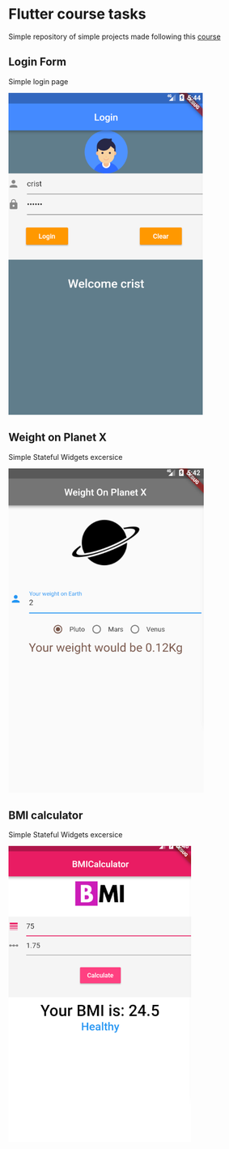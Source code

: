# Flutter course tasks

Simple repository of simple projects made following this [course](https://www.udemy.com/course/flutter-dart-the-complete-flutter-app-development-course/)

## Login Form
Simple login page

![login form](https://raw.githubusercontent.com/pinzon/flutter_course/master/screenshots/login_form.png)
## Weight on Planet X
Simple Stateful Widgets excersice

![weight on planet](https://raw.githubusercontent.com/pinzon/flutter_course/master/screenshots/weight_on_planet_x.png)

## BMI calculator
Simple Stateful Widgets excersice

![BMI calculator](https://raw.githubusercontent.com/pinzon/flutter_course/master/screenshots/bmi_calculator.png)
